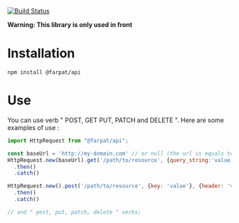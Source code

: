 [![Build Status](https://travis-ci.org/farpat/api-js.svg?branch=master)](https://travis-ci.org/farpat/api-js)

**Warning: This library is only used in front**

# Installation
`npm install @farpat/api`


# Use
You can use verb " POST, GET PUT, PATCH and DELETE ". Here are some examples of use :

```javascript
import HttpRequest from "@farpat/api";

const baseUrl = 'http://my-domain.com' // or null (the url is equals to the current domain)
HttpRequest.new(baseUrl).get('/path/to/resource', {query_string:'value'}, {header:'value'})
  .then()
  .catch()

HttpRequest.new().post('/path/to/resource', {key: 'value'}, {header: 'value'})
  .then()
  .catch()

// and " post, put, patch, delete " verbs;
```